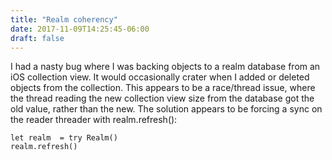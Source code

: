 ```yaml
---
title: "Realm coherency"
date: 2017-11-09T14:25:45-06:00
draft: false
---
```


I had a nasty bug where I was backing objects to a realm database from an iOS collection view. It would occasionally crater
when I added or deleted objects from the collection. This appears to be a race/thread issue, where the thread reading the new
collection view size from the database got the old value, rather than the new. The solution appears to be forcing a sync
on the reader threader with realm.refresh():

```
let realm  = try Realm()
realm.refresh()
```

